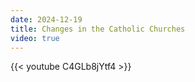 ```yaml
---
date: 2024-12-19
title: Changes in the Catholic Churches
video: true
---
```



{{< youtube C4GLb8jYtf4 >}}
